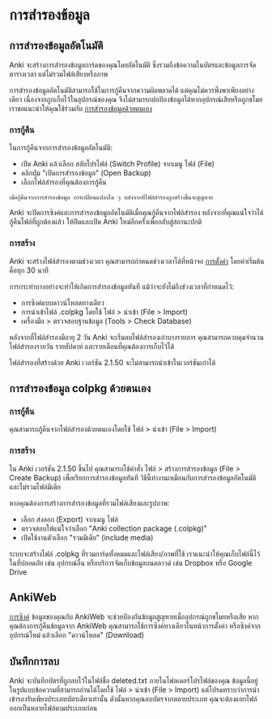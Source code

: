 # การสำรองข้อมูล

<!-- toc -->

## การสำรองข้อมูลอัตโนมัติ

Anki จะสร้างการสำรองข้อมูลการ์ดของคุณโดยอัตโนมัติ ซึ่งรวมถึงข้อความในบัตรและข้อมูลการจัดตารางเวลา แต่ไม่รวมไฟล์เสียงหรือภาพ

การสำรองข้อมูลอัตโนมัติสามารถใช้ในการกู้คืนจากความผิดพลาดได้ แต่คุณไม่ควรพึ่งพาเพียงอย่างเดียว เนื่องจากถูกเก็บไว้ในอุปกรณ์ของคุณ จึงไม่สามารถปกป้องข้อมูลได้หากอุปกรณ์เสียหรือถูกขโมย เราขอแนะนำให้คุณใช้ร่วมกับ
[การสำรองข้อมูลด้วยตนเอง](#การสำรองข้อมูล-colpkg-ด้วยตนเอง)

### การกู้คืน

ในการกู้คืนจากการสำรองข้อมูลอัตโนมัติ:

- เปิด Anki แล้วเลือก สลับโปรไฟล์ (Switch Profile) จากเมนู ไฟล์ (File)
- คลิกปุ่ม "เปิดการสำรองข้อมูล" (Open Backup)
- เลือกไฟล์สำรองที่คุณต้องการกู้คืน

```admonish warning
เมื่อกู้คืนจากการสำรองข้อมูล การเปลี่ยนแปลงใด ๆ หลังจากที่ไฟล์สำรองถูกสร้างขึ้นจะสูญหาย
```

Anki จะปิดการซิงค์และการสำรองข้อมูลอัตโนมัติเมื่อคุณกู้คืนจากไฟล์สำรอง หลังจากที่คุณแน่ใจว่าได้กู้คืนไฟล์ที่ถูกต้องแล้ว ให้ปิดและเปิด Anki ใหม่อีกครั้งเพื่อกลับสู่สถานะปกติ

### การสร้าง

Anki จะสร้างไฟล์สำรองตามช่วงเวลา คุณสามารถกำหนดช่วงเวลาได้ที่หน้าจอ
[การตั้งค่า](preferences.md) โดยค่าเริ่มต้นคือทุก 30 นาที

การกระทำบางอย่างจะทำให้เกิดการสำรองข้อมูลทันที แม้ว่าจะยังไม่ถึงช่วงเวลาที่กำหนดไว้:

- การซิงค์แบบดาวน์โหลดทางเดียว
- การนำเข้าไฟล์ .colpkg โดยใช้ ไฟล์ > นำเข้า (File > Import)
- เครื่องมือ > ตรวจสอบฐานข้อมูล (Tools > Check Database)

หลังจากที่ไฟล์สำรองมีอายุ 2 วัน Anki จะเริ่มลบไฟล์สำรองเก่าบางรายการ คุณสามารถควบคุมจำนวนไฟล์สำรองรายวัน รายสัปดาห์ และรายเดือนที่คุณต้องการเก็บไว้ได้

ไฟล์สำรองที่สร้างด้วย Anki เวอร์ชัน 2.1.50 จะไม่สามารถนำเข้าในเวอร์ชันเก่าได้

## การสำรองข้อมูล colpkg ด้วยตนเอง

### การกู้คืน

คุณสามารถกู้คืนจากไฟล์สำรองด้วยตนเองโดยใช้ ไฟล์ > นำเข้า (File > Import)

### การสร้าง

ใน Anki เวอร์ชัน 2.1.50 ขึ้นไป คุณสามารถใช้คำสั่ง ไฟล์ > สร้างการสำรองข้อมูล (File > Create Backup) เพื่อเรียกการสำรองข้อมูลทันที วิธีนี้ทำงานเหมือนกับการสำรองข้อมูลอัตโนมัติ และไม่รวมไฟล์มีเดีย

หากคุณต้องการสร้างการสำรองข้อมูลที่รวมไฟล์เสียงและรูปภาพ:

- เลือก ส่งออก (Export) จากเมนู ไฟล์
- ตรวจสอบให้แน่ใจว่าเลือก "Anki collection package (.colpkg)"
- เปิดใช้งานตัวเลือก "รวมมีเดีย" (include media)

ระบบจะสร้างไฟล์ .colpkg ที่รวมการ์ดทั้งหมดและไฟล์เสียง/ภาพที่ใช้ เราแนะนำให้คุณเก็บไฟล์นี้ไว้ในที่ปลอดภัย เช่น อุปกรณ์อื่น หรือบริการจัดเก็บข้อมูลบนคลาวด์ เช่น Dropbox หรือ Google Drive

## AnkiWeb

[การซิงค์](./syncing.md) ข้อมูลของคุณกับ AnkiWeb จะช่วยป้องกันข้อมูลสูญหายเมื่ออุปกรณ์ถูกขโมยหรือเสีย หากคุณต้องการกู้คืนข้อมูลจาก AnkiWeb
คุณสามารถใช้การซิงค์ทางเดียวในหน้าการตั้งค่า หรือซิงค์จากอุปกรณ์ใหม่ แล้วเลือก "ดาวน์โหลด" (Download)

## บันทึกการลบ

Anki จะบันทึกบัตรที่ถูกลบไว้ในไฟล์ชื่อ deleted.txt ภายในโฟลเดอร์โปรไฟล์ของคุณ ข้อมูลนี้อยู่ในรูปแบบข้อความที่สามารถอ่านได้โดยใช้
ไฟล์ > นำเข้า (File > Import) แต่โปรดทราบว่าการนำเข้ารองรับเพียงประเภทบัตรเดียวเท่านั้น ดังนั้นหากคุณลบบัตรจากหลายประเภท คุณจะต้องแยกไฟล์ออกเป็นหลายไฟล์ตามประเภทก่อน
